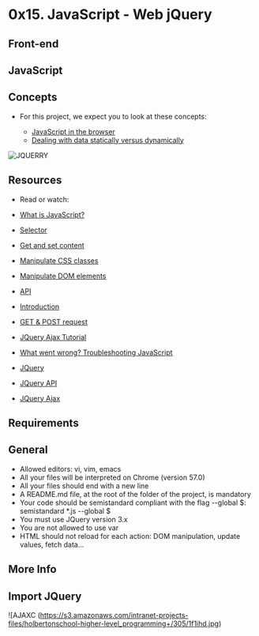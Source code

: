 # 0x15. JavaScript - Web jQuery

## Front-end

## JavaScript

## Concepts

- For this project, we expect you to look at these concepts:

	- [JavaScript in the browser](#javascript-in-the-browser)
	- [Dealing with data statically versus dynamically](#dealing-with-data-statically-versus-dynamically)

![JQUERRY](https://s3.amazonaws.com/intranet-projects-files/holbertonschool-higher-level_programming+/305/4724718.jpg)

## Resources

- Read or watch:

- [What is JavaScript?](#what-is-javascript)
- [Selector](#selector)
- [Get and set content](#get-and-set-content)
- [Manipulate CSS classes](#manipulate-css-classes)
- [Manipulate DOM elements](#manipulate-dom-elements)
- [API](#api)
- [Introduction](#introduction)
- [GET & POST request](#get-&-post-request)
- [JQuery Ajax Tutorial](#jquery-ajax-tutorial)
- [What went wrong? Troubleshooting JavaScript](#what-went-wrong?-troubleshooting-javascript)
- [JQuery](#jquery)
- [JQuery API](#jquery-api)
- [JQuery Ajax](#jquery-ajax)

## Requirements

## General

- Allowed editors: vi, vim, emacs
- All your files will be interpreted on Chrome (version 57.0)
- All your files should end with a new line
- A README.md file, at the root of the folder of the project, is mandatory
- Your code should be semistandard compliant with the flag --global $: semistandard *.js --global $
- You must use JQuery version 3.x
- You are not allowed to use var
- HTML should not reload for each action: DOM manipulation, update values, fetch data…

## More Info

## Import JQuery

<head>
    <script src="https://code.jquery.com/jquery-3.2.1.min.js"></script>
</head>

![AJAXC (https://s3.amazonaws.com/intranet-projects-files/holbertonschool-higher-level_programming+/305/1f1ihd.jpg)

## 


